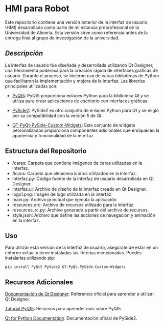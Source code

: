 # **HMI para Robot**
Este repositorio contiene una versión anterior de la interfaz de usuario (HMI) desarrollada como parte de mi estancia preprofesional en la Universidad de Almería. Esta versión sirve como referencia antes de la entrega final al grupo de investigación de la universidad.

## *Descripción*
La interfaz de usuario fue diseñada y desarrollada utilizando Qt Designer, una herramienta poderosa para la creación rápida de interfaces gráficas de usuario. Durante el proceso, se hicieron uso de varias bibliotecas de Python que facilitaron la implementación y mejora de la interfaz. Las librerías principales utilizadas son:

- [PyQt5](https://pypi.org/project/PyQt5/#:~:text=PyQt5%20is%20a%20comprehensive%20set,platforms%20including%20iOS%20and%20Android.): PyQt5 proporciona enlaces Python para la biblioteca Qt y se utiliza para crear aplicaciones de escritorio con interfaces gráficas.

- [PySide2](https://pypi.org/project/PySide2/#:~:text=PySide2%20is%20the%20official%20Python,and%20an%20open%20design%20process.): PySide2 es otro conjunto de enlaces Python para Qt y se eligió por su compatibilidad con la versión 5 de Qt.

- [QT-PyQt-PySide-Custom-Widgets](https://pypi.org/project/QT-PyQt-PySide-Custom-Widgets/): Este conjunto de widgets personalizados proporciona componentes adicionales que enriquecen la apariencia y funcionalidad de la interfaz.

## **Estructura del Repositorio**
- /caras: Carpeta que contiene imágenes de caras utilizadas en la interfaz.
- /icons: Carpeta que almacena iconos utilizados en la interfaz.
- interfaz.py: Código fuente de la interfaz de usuario desarrollada en Qt Designer.
- interfaz.ui: Archivo de diseño de la interfaz creado en Qt Designer.
- logo1.png: Imagen de logo utilizada en la interfaz.
- main.py: Archivo principal que ejecuta la aplicación.
- resources.qrc: Archivo de recursos utilizado para la interfaz.
- resources_rc.py: Archivo generado a partir del archivo de recursos.
- style.json: Archivo que define las acciones de navegación y animación en la interfaz.

## **Uso**
Para utilizar esta versión de la interfaz de usuario, asegúrate de estar en un entorno virtual y tener instaladas las librerías mencionadas. Puedes instalarlas utilizando pip:

```pip install PyQt5 PySide2 QT-PyQt-PySide-Custom-Widgets```


## Recursos Adicionales
[Documentación de Qt Designer](https://doc.qt.io/qt-5/qtdesigner-manual.html): Referencia oficial para aprender a utilizar Qt Designer.

[Tutorial PyQt5](https://www.pythonguis.com/pyqt5-tutorial/): Recursos para aprender más sobre PyQt5.

[Qt for Python Documentation](https://doc.qt.io/qtforpython-5/contents.html): Documentación oficial de PySide2.
